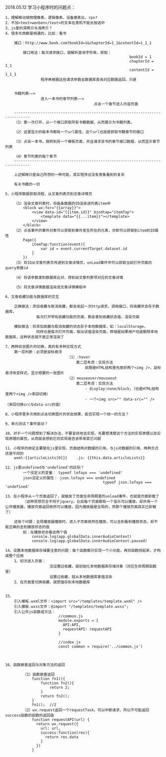 2018.05.12
学习小程序时的问题点：

	1、理解移动端物理像素、逻辑像素、设备像素比、rpx?
	2、不加<text>wenben</text>的文本在真机不能长按选中
	3、js里的深拷贝与浅拷贝？
	4、很多东西都是相通的，比如：看书

		接口：http://www.book.com?bookId=1&chapterId=1_1&cotentId=1_1_1
		
			接口用法：每次请求接口，就解析查询字符串，获取：
															bookId = 1
															chapterId = 1_1
															contentId = 1_1_1
					程序再根据这些请求参数去数据库查询对应数据返回，只是
					
					
		书籍列表——>
					进入一本书的章节列表——>
											点击一个章节进入内容页面
		
		-----------------------------------------------------------------------------
		（1）第一次打开，从一个接口获取所有书籍数据，从而展示为书籍列表。
		
		（2）这里显示的每本书都有一个url属性，这个url也就是获取书籍章节的接口
		
		（3）点击一本书，跳转到另一个模板页面，并且请求该书的章节接口数据，从而显示章节列表
		
		（4）章节列表的每个章节
		-----------------------------------------------------------------------------
		
		上述解释只是自己所想的一种可能，其实程序远没有表象看到的复杂
		
		有关书籍的一切
	
	5、小程序数据获取流程，从文章列表页到文章详情页
		
		（1）渲染文章列表时，将每条数据的ID渲染进列表item中
			<block wx:for="{{array}}">
				<view data-id="{{item.id}}" bindtap="itemTap">
					<template data="{{...item}}"></template>
				</view>
			</block>
		（2）点击事件的事件对象可以获取到事件发生所在的元素，亦即可以获取到item的ID属性
			Page({
				itemTap:function(event){
					var id = event.currentTarget.dataset.id
				}
			})
		（3）将ID从文章列表页传递到文章详情页，onLoad事件中可以获取当前打开页面的query参数id
		
		（4）将该参数拿到数据库比对，得到由文章列表项对应的文章详情
		
		（5）将文章详情数据渲染进文章详情模板中
	
	6、文章收藏功能与数据库的交互
	
		正确做法：添加收藏与取消收藏，都会发起一次http请求，调用接口，将收藏状态存于数据库，
				  每次打开带有收藏功能的页面，都会拿到收藏状态值，渲染页面
		
		模拟做法：将添加收藏与取消收藏的状态存于本地数据库，如：localStorage，
				  同样也是每次打开页面，取出该值渲染页面，弊端是如果用户彻底删除本地数据库，这种状态就不是正常渲染了
	
	7、两种状态图片的切换，真的有多种实现方式
		第一层判断：必须是鼠标悬浮
								（1）:hover
									第二层考虑：实现方法
										前期是HTML结构里先放好两个<img />，鼠标悬浮改变样式，显示想要的一张图片	
								（2）mouseover/mouseout
									第二层考虑：实现方法
										- display:none/block;（也是HTML结构里两个<img />来回切换）
										- 一个<img src="" data-src="" />（来回切换src与data-src的值）
	
	8、小程序里多次用到点击切换图片的状态效果，能否实现一个统一的方法？
	
	9、单元测试？事件驱动？
	
	10、对于一个问题想到了解决办法，不要盲目地去实现，先要想清楚这个方法的实现原理以及实现原理的属性，从而就会想到它的实现是否会带来其它问题
	
	11、小程序的绑定主要是在js里实现，页面结构对数据的引用，与js对数据的引用，两种方式还是不同的
		wxml:{{articleLists[0]}}	.js: {{this.data.articleLists}}

	12、js里undefined与'undefined'的区别？
			一个没定义的变量： typeof lofayo === 'undefined'
			json没定义的属性： json.lofayo === undefined
												typeof json.lofayo === 'undefined'
												
	13、在小程序从一个页面返回了，就触发了页面生命周期里的unload事件，也就是页面卸载了
			（这种思想完全不同于jquery，比如每个页面都有一个音乐可以播放，却共用一个公共播放器，播放页面返回依然可以播放，因为播放器是全局的，而那个播放页面其实已卸载了）
		
		还有个问题：全局播放器播放时，进入子页面依然在播放，可以去到看到播放状态，却不能正确的去到播放状态的值
			如：在播放状态看这两个值
				console.log(app.globalData.innerAudioContext)
				console.log(app.globalData.innerAudioContext.paused)
	
	14、设置本地数据库存储要注意的问题：每个函数都只实现一个小功能，再将函数拼起来，才构成整个应用
		1、初次进入页面：
						没设置过收藏，就初始化本地数据库存储对象（对应生命周期函数里）
						设置过收藏，就从本地数据库拿值渲染
		2、在页面里切换收藏，就把值存到本地数据库
		
	
	15、
		引入模板.wxml文件：<import src="/templates/template.wxml" />
		引入模板.wxss文件：@import "/templates/template.wxss";
		引入公共js函数或方法：
							//common.js
							module.exports = {
							  API:API,
							  requestAPI: requestAPI
							}
							
							//index.js
							const common = require('../common.js')			
							
		
				
	16、函数嵌套返回与对象方法的返回
		
			（1）函数嵌套返回
				function fn1(){
					function fn2(){
						return 2;
					}
					return fn2();
				}
				fn1();	//2
			（2）wx.request返回一个requestTask，可以中断请求，所以不可能返回success函数的函数的返回值
				function requestAPI(url) {
				  return wx.request({
					url: url,
					success:function(res){
					  return res.data
					}
				  })
				}